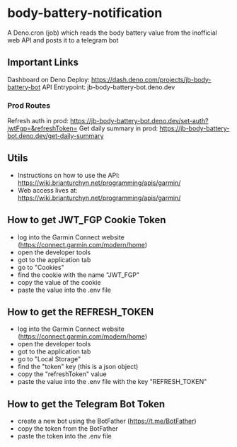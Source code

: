 # body-battery-notification
A Deno.cron (job) which reads the body battery value from the inofficial web API and posts it to a telegram bot

## Important Links 

Dashboard on Deno Deploy: https://dash.deno.com/projects/jb-body-battery-bot
API Entrypoint: jb-body-battery-bot.deno.dev

### Prod Routes
Refresh auth in prod: https://jb-body-battery-bot.deno.dev/set-auth?jwtFgp=&refreshToken=
Get daily summary in prod: https://jb-body-battery-bot.deno.dev/get-daily-summary

## Utils 

- Instructions on how to use the API: https://wiki.brianturchyn.net/programming/apis/garmin/
- Web access lives at: https://wiki.brianturchyn.net/programming/apis/garmin/

## How to get JWT_FGP Cookie Token 

- log into the Garmin Connect website (https://connect.garmin.com/modern/home)
- open the developer tools
- got to the application tab
- go to "Cookies" 
- find the cookie with the name "JWT_FGP"
- copy the value of the cookie
- paste the value into the .env file

## How to get the REFRESH_TOKEN

- log into the Garmin Connect website (https://connect.garmin.com/modern/home)
- open the developer tools
- got to the application tab
- go to "Local Storage" 
- find the "token" key (this is a json object)
- copy the "refreshToken" value
- paste the value into the .env file with the key "REFRESH_TOKEN"

## How to get the Telegram Bot Token

- create a new bot using the BotFather (https://t.me/BotFather)
- copy the token from the BotFather
- paste the token into the .env file